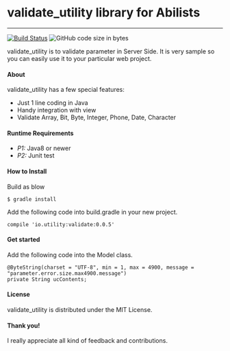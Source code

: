 # validate_utility library for Abilists
--------------------------------------------------
[![Build Status](https://travis-ci.org/abilists/validate_utility.svg?branch=master)](https://travis-ci.org/abilists/validate_utility)
![GitHub code size in bytes](https://img.shields.io/github/languages/code-size/abilists/validate_utility)

validate_utility is to validate parameter in Server Side. It is very sample so you can easily use it to your particular web project.

#### About
validate_utility has a few special features:

* Just 1 line coding in Java
* Handy integration with view
* Validate Array, Bit, Byte, Integer, Phone, Date, Character
#### Runtime Requirements

- *P1:* Java8 or newer
- *P2:* Junit test

#### How to Install
Build as blow
```
$ gradle install
```
Add the following code into build.gradle in your new project.
```
compile 'io.utility:validate:0.0.5'
```
#### Get started
Add the following code into the Model class.
```
@ByteString(charset = "UTF-8", min = 1, max = 4900, message = "parameter.error.size.max4900.message") 
private String ucContents;
```

#### License

validate_utility is distributed under the MIT License.

#### Thank you!

I really appreciate all kind of feedback and contributions. 
